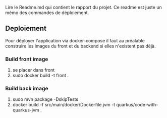 Lire le Readme.md qui contient le rapport du projet.
Ce readme est juste un mémo des commandes de déploiement.

## Deploiement

Pour déployer l'application via docker-compose il faut au préalable construire les images
du front et du backend si elles n'existent pas déjà.

### Build front image 

1) se placer dans front 
2) sudo docker build -t front .

### Build back image 

1) sudo mvn package -DskipTests
2) docker build -f src/main/docker/Dockerfile.jvm -t quarkus/code-with-quarkus-jvm .
